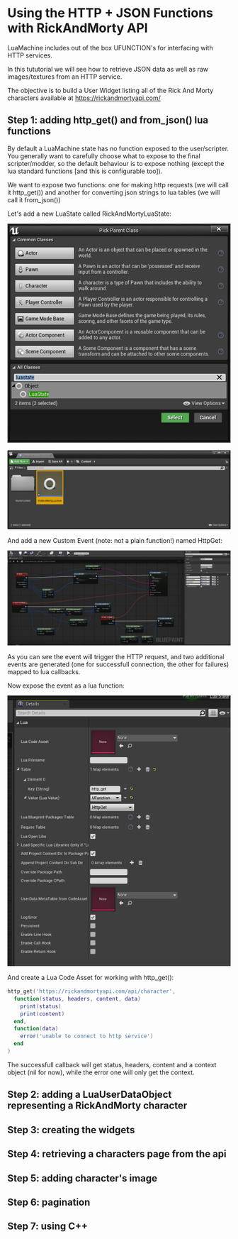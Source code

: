 # Using the HTTP + JSON Functions with RickAndMorty API

LuaMachine includes out of the box UFUNCTION's for interfacing with HTTP services.

In this tututorial we will see how to retrieve JSON data as well as raw images/textures from an HTTP service.

The objective is to build a User Widget listing all of the Rick And Morty characters available at https://rickandmortyapi.com/

## Step 1: adding http_get() and from_json() lua functions

By default a LuaMachine state has no function exposed to the user/scripter. You generally want to carefully choose what to expose to the final scripter/modder, so the default behaviour
is to expose nothing (except the lua standard functions [and this is configurable too]).

We want to expose two functions: one for making http requests (we will call it http_get()) and another for converting json strings to lua tables (we will call it from_json())

Let's add a new LuaState called RickAndMortyLuaState:

![RickAndMortyNewLuaState](RickAndMortyAPI_Data/RickAndMorty001.PNG?raw=true "RickAndMortyNewLuaState")

![RickAndMortyNewLuaStateContentBrowser](RickAndMortyAPI_Data/RickAndMorty002.PNG?raw=true "RickAndMortyNewLuaStateContentBrowser")

And add a new Custom Event (note: not a plain function!) named HttpGet:

![RickAndMortyHttpGet](RickAndMortyAPI_Data/RickAndMorty003.PNG?raw=true "RickAndMortyHttpGet")

As you can see the event will trigger the HTTP request, and two additional events are generated (one for successfull connection, the other for failures) mapped to lua callbacks.

Now expose the event as a lua function:

![RickAndMortyHttpGetTable](RickAndMortyAPI_Data/RickAndMorty004.PNG?raw=true "RickAndMortyHttpGetTable")

And create a Lua Code Asset for working with http_get():

```lua
http_get('https://rickandmortyapi.com/api/character',
  function(status, headers, content, data)
    print(status)
    print(content)
  end,
  function(data)
    error('unable to connect to http service')
  end
)
```

The successfull callback will get status, headers, content and a context object (nil for now), while the error one will only get the context.



## Step 2: adding a LuaUserDataObject representing a RickAndMorty character

## Step 3: creating the widgets

## Step 4: retrieving a characters page from the api

## Step 5: adding character's image

## Step 6: pagination

## Step 7: using C++
